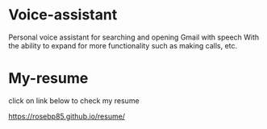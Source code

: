 # Voice-assistant
Personal voice assistant for searching and opening Gmail with speech With the ability to expand for more functionality such as making calls, etc.

# My-resume
click on link below to check my resume

https://rosebp85.github.io/resume/
